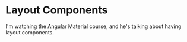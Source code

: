 # Layout Components

I'm watching the Angular Material course, and he's talking about having layout components.
